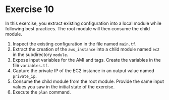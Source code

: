 # Exercise 10

In this exercise, you extract existing configuration into a local module while following best practices. The root module will then consume the child module.

1. Inspect the existing configuration in the file named `main.tf`.
2. Extract the creation of the `aws_instance` into a child module named `ec2` in the subdirectory `module`.
3. Expose input variables for the AMI and tags. Create the variables in the file `variables.tf`.
4. Capture the private IP of the EC2 instance in an output value named `private_ip`.
5. Consume the child module from the root module. Provide the same input values you saw in the initial state of the exercise.
6. Execute the `plan` command.
